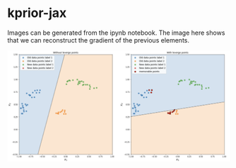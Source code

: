 # kprior-jax 

Images can be generated from the ipynb notebook. The image here shows that we can reconstruct the gradient of the previous elements. 

![](kprior.png)
